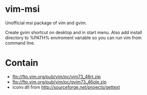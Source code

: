 vim-msi
=======

Unofficial msi package of vim and gvim.

Create gvim shortcut on desktop and in start menu. Also add install
directory to %PATH% enviroment variable so you can run vim from
command line.

Contain
=======

- ftp://ftp.vim.org/pub/vim/pc/vim73_46rt.zip
- ftp://ftp.vim.org/pub/vim/pc/gvim73_46ole.zip
- iconv.dll from http://sourceforge.net/projects/gettext
